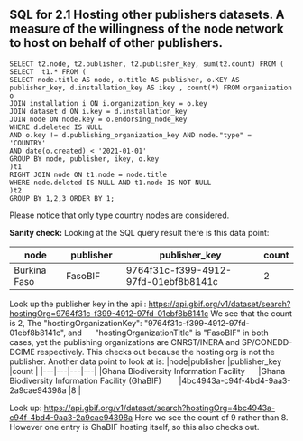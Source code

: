 ## SQL for 2.1 Hosting other publishers datasets. A measure of the willingness of the node network to host on behalf of other publishers. 

```
SELECT t2.node, t2.publisher, t2.publisher_key, sum(t2.count) FROM (
SELECT  t1.* FROM (
SELECT node.title AS node, o.title AS publisher, o.KEY AS publisher_key, d.installation_key AS ikey , count(*) FROM organization o
JOIN installation i ON i.organization_key = o.key
JOIN dataset d ON i.key = d.installation_key
JOIN node ON node.key = o.endorsing_node_key
WHERE d.deleted IS NULL 
AND o.key != d.publishing_organization_key AND node."type" = 'COUNTRY' 
AND date(o.created) < '2021-01-01' 
GROUP BY node, publisher, ikey, o.key
)t1
RIGHT JOIN node ON t1.node = node.title
WHERE node.deleted IS NULL AND t1.node IS NOT NULL
)t2 
GROUP BY 1,2,3 ORDER BY 1;
```



Please notice that only type country nodes are considered.


**Sanity check:**
Looking at the SQL query result there is this data point:

|node|publisher   |publisher_key   |count   |
|---|---|---|---|
|Burkina Faso   |FasoBIF           |9764f31c-f399-4912-97fd-01ebf8b8141c   |2   |


Look up the publisher key in the api : https://api.gbif.org/v1/dataset/search?hostingOrg=9764f31c-f399-4912-97fd-01ebf8b8141c
We see that the count is 2, The "hostingOrganizationKey": "9764f31c-f399-4912-97fd-01ebf8b8141c", and      "hostingOrganizationTitle" is "FasoBIF" in both cases, yet the publishing organizations are CNRST/INERA and SP/CONEDD-DCIME respectively. This checks out because the hosting org is not the publisher.
Another data point to look at is:
|node|publisher   |publisher_key   |count   |
|---|---|---|---|
|Ghana Biodiversity Information Facility      |Ghana Biodiversity Information Facility (GhaBIF)           |4bc4943a-c94f-4bd4-9aa3-2a9cae94398a   |8   |



Look up: https://api.gbif.org/v1/dataset/search?hostingOrg=4bc4943a-c94f-4bd4-9aa3-2a9cae94398a
Here we see the count of 9 rather than 8. However one entry is GhaBIF hosting itself, so this also checks out. 
